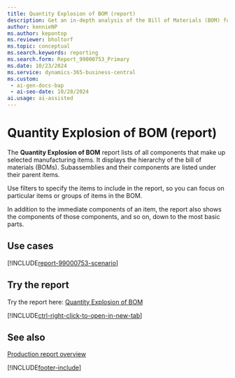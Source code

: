 ```yaml
---
title: Quantity Explosion of BOM (report)
description: Get an in-depth analysis of the Bill of Materials (BOM) for selected manufacturing items. Offers a clear hierarchy of components. Subcomponents are indented against their respective parent items.
author: kennieNP
ms.author: kepontop
ms.reviewer: bholtorf
ms.topic: conceptual
ms.search.keywords: reporting
ms.search.form: Report_99000753_Primary
ms.date: 10/23/2024
ms.service: dynamics-365-business-central
ms.custom:
 - ai-gen-docs-bap
 - ai-seo-date: 10/28/2024
ai.usage: ai-assisted
---
```


# Quantity Explosion of BOM (report)

The **Quantity Explosion of BOM** report lists of all components that make up selected manufacturing items. It displays the hierarchy of the bill of materials (BOMs). Subassemblies and their components are listed under their parent items.

Use filters to specify the items to include in the report, so you can focus on particular items or groups of items in the BOM.

In addition to the immediate components of an item, the report also shows the components of those components, and so on, down to the most basic parts.

## Use cases

[!INCLUDE[report-99000753-scenario](../includes/report-99000753-scenario-include.md)]

<!-- 

Prompt

Below is a report in an ERP system. Provide 3-4 use cases for different personas working with production or manufacturing.

Format like this:    
  
As a <persona>, use the report to    
* use case 1  
* use case 2    

Do not capitalize the persona names. 

Do not start lines with "Use the data to"

## Report name
Quantity Explosion of BOM

## Report description
The *Quantity Explosion of BOM* report shows an indented bill of material (BOM) listing for the item or items that you specify in the request page filters. 
The production BOM is completely exploded for all levels.

### What the report does
The *Quantity Explosion of BOM* report shows an indented list of all components that make up selected manufacturing items. 
It displays the hierarchy of the BOM, with sub-assemblies and their components listed under their respective parent items.
You can specify which items you want to include in the report using filters. This allows you to focus on particular items or groups of items within the BOM.
The report will show not just the immediate components of an item but also the components of those components, and so on, down to the most basic parts.

### Use cases
Get an in-depth analysis of the Bill of Materials (BOM) for selected manufacturing items. Offers a clear hierarchy of components. Subcomponents are indented against their respective parent items.

Please include your data sources and URLs

-->

## Try the report

Try the report here: [Quantity Explosion of BOM](https://businesscentral.dynamics.com?report=99000753)

[!INCLUDE[ctrl-right-click-to-open-in-new-tab](../includes/ctrl-right-click-to-open-in-new-tab.md)]

## See also

[Production report overview](../production-reports.md)

[!INCLUDE[footer-include](../includes/footer-banner.md)]